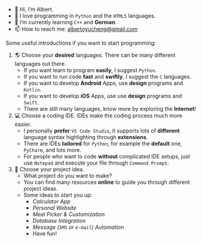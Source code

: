 - 👋 Hi, I’m Albert.
- 👀 I love programming in `Python` and the `HTML5` languages.
- 🌱 I’m currently learning `C++` and **German**.
- 📫 How to reach me: albertoyucheng@gmail.com

Some useful introductions if you want to start programming:
1. 🌎 Choose your **desired** languages.
   There can be many different languages out there.
    - If you want learn to program **easily**, I suggest `Python`.
    - If you want to run code **fast** and **swiftly**, I suggest the `C` languages.
    - If you want to develop **Android** Apps, use **design** programs and `Kotlin`.
    - If you want to develop **iOS** Apps, use use **design** programs and `Swift`.
    - There are still many languages, know more by exploring the **Internet**!
2. 💻 Choose a coding IDE.
   IDEs make the coding process much more easier.
    - I personally **prefer** `VS Code Studio`, it supports lots of **different** language syntax highlighting through **extensions**.
    - There are IDEs **tailored** for `Python`, for example the **default** one, `PyCharm`, and lots more.
    - For people who want to code **without** complicated IDE setups, just use `Notepad` and execute your file through `Command Prompt`.
3. 📂 Choose your project idea.
    - What project do you want to make?
    - You can find many resources **online** to guide you through different project ideas.
    - Some ideas to start you up:
       * _Calculator App_
       * _Personal Website_
       * _Meal Picker & Customization_
       * _Database Integration_
       * _Message (`SMS` or `e-mail`) Automation_
       * Have fun!
